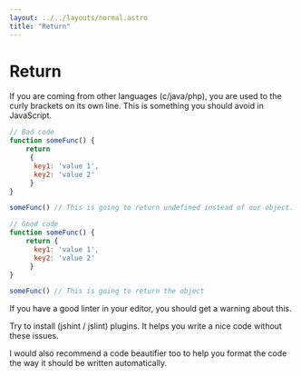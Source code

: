 ```yaml
---
layout: ../../layouts/normal.astro
title: "Return"
---
```

# Return

If you are coming from other languages (c/java/php), you are used to the curly brackets on its own line.
This is something you should avoid in JavaScript.

```javascript
// Bad code
function someFunc() {
    return
     {
      key1: 'value 1',
      key2: 'value 2'
     }
}

someFunc() // This is going to return undefined instead of our object.

// Good code
function someFunc() {
    return {
      key1: 'value 1',
      key2: 'value 2'
     }
}

someFunc() // This is going to return the object
```

If you have a good linter in your editor, you should get a warning about this.

Try to install (jshint / jslint) plugins. It helps you write a nice code without these issues.

I would also recommend a code beautifier too to help you format the code the way it should be written automatically.
